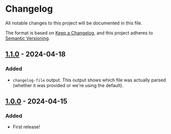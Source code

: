 # Changelog

All notable changes to this project will be documented in this file.

The format is based on [Keep a Changelog](https://keepachangelog.com/en/1.1.0/),
and this project adheres to [Semantic Versioning](https://semver.org/spec/v2.0.0.html).

## [1.1.0] - 2024-04-18

### Added

- `changelog-file` output. This output shows which file was actually parsed (whether it was provided or we're using
the default).

## [1.0.0] - 2024-04-15

### Added

- First release!

[1.1.0]: https://github.com/infra-blocks/parse-changelog-action/compare/v1.0.0...v1.1.0
[1.0.0]: https://github.com/infra-blocks/parse-changelog-action/releases/tag/v1.0.0
